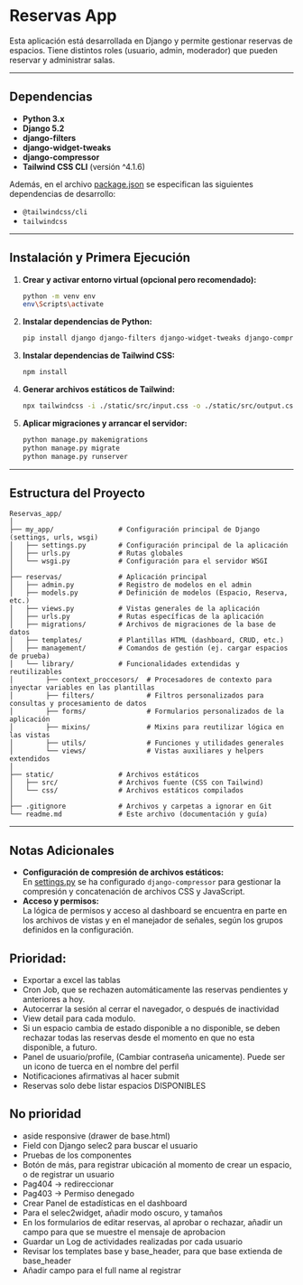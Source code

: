 # Reservas App

Esta aplicación está desarrollada en Django y permite gestionar reservas de espacios. Tiene distintos roles (usuario, admin, moderador) que pueden reservar y administrar salas.

---

## Dependencias

- **Python 3.x**
- **Django 5.2**  
- **django-filters**
- **django-widget-tweaks**
- **django-compressor**
- **Tailwind CSS CLI** (versión ^4.1.6)

Además, en el archivo [package.json](c:\Users\josej\Reservas_app\package.json) se especifican las siguientes dependencias de desarrollo:
- `@tailwindcss/cli`
- `tailwindcss`

---

## Instalación y Primera Ejecución

1. **Crear y activar entorno virtual (opcional pero recomendado):**
   ```bash
   python -m venv env
   env\Scripts\activate
   ```

2. **Instalar dependencias de Python:**
   ```bash
   pip install django django-filters django-widget-tweaks django-compressor
   ```

3. **Instalar dependencias de Tailwind CSS:**
   ```bash
   npm install
   ```

4. **Generar archivos estáticos de Tailwind:**
   ```bash
   npx tailwindcss -i ./static/src/input.css -o ./static/src/output.css --watch
   ```

5. **Aplicar migraciones y arrancar el servidor:**
   ```bash
   python manage.py makemigrations
   python manage.py migrate
   python manage.py runserver
   ```

---

## Estructura del Proyecto

```
Reservas_app/
│
├── my_app/                # Configuración principal de Django (settings, urls, wsgi)
│   ├── settings.py        # Configuración principal de la aplicación
│   ├── urls.py            # Rutas globales
│   └── wsgi.py            # Configuración para el servidor WSGI
│
├── reservas/              # Aplicación principal
│   ├── admin.py           # Registro de modelos en el admin
│   ├── models.py          # Definición de modelos (Espacio, Reserva, etc.)
│   ├── views.py           # Vistas generales de la aplicación
│   ├── urls.py            # Rutas específicas de la aplicación
│   ├── migrations/        # Archivos de migraciones de la base de datos
│   ├── templates/         # Plantillas HTML (dashboard, CRUD, etc.)
│   ├── management/        # Comandos de gestión (ej. cargar espacios de prueba)
│   └── library/           # Funcionalidades extendidas y reutilizables
│        ├── context_proccesors/  # Procesadores de contexto para inyectar variables en las plantillas
│        ├── filters/             # Filtros personalizados para consultas y procesamiento de datos
│        ├── forms/               # Formularios personalizados de la aplicación
│        ├── mixins/              # Mixins para reutilizar lógica en las vistas
│        ├── utils/               # Funciones y utilidades generales
│        └── views/               # Vistas auxiliares y helpers extendidos
│
├── static/                # Archivos estáticos
│   ├── src/               # Archivos fuente (CSS con Tailwind)
│   └── css/               # Archivos estáticos compilados
│
├── .gitignore             # Archivos y carpetas a ignorar en Git
└── readme.md              # Este archivo (documentación y guía)
```

---

## Notas Adicionales

- **Configuración de compresión de archivos estáticos:**  
  En [settings.py](c:\Users\josej\Reservas_app\my_app\settings.py) se ha configurado `django-compressor` para gestionar la compresión y concatenación de archivos CSS y JavaScript.
- **Acceso y permisos:**  
  La lógica de permisos y acceso al dashboard se encuentra en parte en los archivos de vistas y en el manejador de señales, según los grupos definidos en la configuración.


## Prioridad:
- Exportar a excel las tablas
- Cron Job, que se rechazen automáticamente las reservas pendientes y anteriores a hoy. 
- Autocerrar la sesión al cerrar el navegador, o después de inactividad
- View detail para cada modulo.
- Si un espacio cambia de estado disponible a no disponible, se deben rechazar todas las reservas desde el momento en que no esta disponible, a futuro. 
- Panel de usuario/profile, (Cambiar contraseña unicamente). Puede ser un icono de tuerca en el nombre del perfil
- Notificaciones afirmativas al hacer submit
- Reservas solo debe listar espacios DISPONIBLES 

## No prioridad
- aside responsive (drawer de base.html)
- Field con Django selec2 para buscar el usuario
- Pruebas de los componentes
- Botón de más, para registrar ubicación al momento de crear un espacio, o de registrar un usuario
- Pag404 -> redireccionar 
- Pag403 -> Permiso denegado
- Crear Panel de estadísticas en el dashboard
- Para el selec2widget, añadir modo oscuro, y tamaños
- En los formularios de editar reservas, al aprobar o rechazar, añadir un campo para que se muestre el mensaje de aprobacion
- Guardar un Log de actividades realizadas por cada usuario
- Revisar  los templates base y base_header, para que base extienda de base_header
- Añadir campo para el full name al registrar